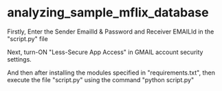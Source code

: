 # analyzing_sample_mflix_database

Firstly, Enter the Sender EmailId & Password and Receiver EMAILId in the "script.py" file

Next, turn-ON "Less-Secure App Access" in GMAIL account security settings.

And then after installing the modules specified in "requirements.txt", then execute the file "script.py" using the command "python script.py"